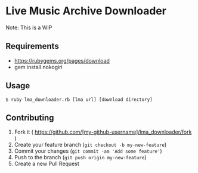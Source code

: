 # Live Music Archive Downloader

Note: This is a WIP

## Requirements
* https://rubygems.org/pages/download
* gem install nokogiri

## Usage

```$ ruby lma_downloader.rb [lma url] [download directory]```

## Contributing

1. Fork it ( https://github.com/[my-github-username]/lma_downloader/fork )
2. Create your feature branch (`git checkout -b my-new-feature`)
3. Commit your changes (`git commit -am 'Add some feature'`)
4. Push to the branch (`git push origin my-new-feature`)
5. Create a new Pull Request
